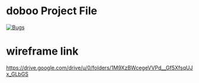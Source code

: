 # doboo Project File

[![Bugs](https://sonarcloud.io/api/project_badges/measure?project=fssa-batch3_thamim.subansait__web_project&metric=bugs)](https://sonarcloud.io/summary/new_code?id=fssa-batch3_thamim.subansait__web_project)

# wireframe link
https://drive.google.com/drive/u/0/folders/1M9XzBWcegeVVPd__Gf5XfsqUJx_GLbGS
